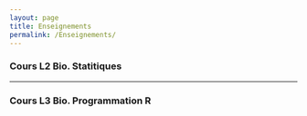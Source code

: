 ```yaml
---
layout: page
title: Enseignements
permalink: /Enseignements/
---
```



### Cours L2 Bio. Statitiques




---

### Cours L3 Bio. Programmation R



